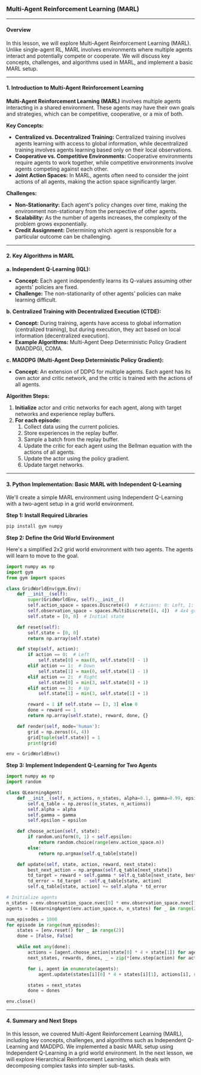 ### Multi-Agent Reinforcement Learning (MARL)

---

#### Overview

In this lesson, we will explore Multi-Agent Reinforcement Learning (MARL). Unlike single-agent RL, MARL involves environments where multiple agents interact and potentially compete or cooperate. We will discuss key concepts, challenges, and algorithms used in MARL, and implement a basic MARL setup.

---

#### 1. Introduction to Multi-Agent Reinforcement Learning

**Multi-Agent Reinforcement Learning (MARL)** involves multiple agents interacting in a shared environment. These agents may have their own goals and strategies, which can be competitive, cooperative, or a mix of both.

**Key Concepts:**

- **Centralized vs. Decentralized Training:** Centralized training involves agents learning with access to global information, while decentralized training involves agents learning based only on their local observations.
- **Cooperative vs. Competitive Environments:** Cooperative environments require agents to work together, while competitive environments involve agents competing against each other.
- **Joint Action Spaces:** In MARL, agents often need to consider the joint actions of all agents, making the action space significantly larger.

**Challenges:**

- **Non-Stationarity:** Each agent's policy changes over time, making the environment non-stationary from the perspective of other agents.
- **Scalability:** As the number of agents increases, the complexity of the problem grows exponentially.
- **Credit Assignment:** Determining which agent is responsible for a particular outcome can be challenging.

---

#### 2. Key Algorithms in MARL

**a. Independent Q-Learning (IQL):**

- **Concept:** Each agent independently learns its Q-values assuming other agents' policies are fixed.
- **Challenge:** The non-stationarity of other agents' policies can make learning difficult.

**b. Centralized Training with Decentralized Execution (CTDE):**

- **Concept:** During training, agents have access to global information (centralized training), but during execution, they act based on local information (decentralized execution).
- **Example Algorithms:** Multi-Agent Deep Deterministic Policy Gradient (MADDPG), COMA.

**c. MADDPG (Multi-Agent Deep Deterministic Policy Gradient):**

- **Concept:** An extension of DDPG for multiple agents. Each agent has its own actor and critic network, and the critic is trained with the actions of all agents.

**Algorithm Steps:**

1. **Initialize** actor and critic networks for each agent, along with target networks and experience replay buffers.
2. **For each episode:**
   1. Collect data using the current policies.
   2. Store experiences in the replay buffer.
   3. Sample a batch from the replay buffer.
   4. Update the critic for each agent using the Bellman equation with the actions of all agents.
   5. Update the actor using the policy gradient.
   6. Update target networks.

---

#### 3. Python Implementation: Basic MARL with Independent Q-Learning

We'll create a simple MARL environment using Independent Q-Learning with a two-agent setup in a grid world environment.

**Step 1: Install Required Libraries**

```bash
pip install gym numpy
```

**Step 2: Define the Grid World Environment**

Here's a simplified 2x2 grid world environment with two agents. The agents will learn to move to the goal.

```python
import numpy as np
import gym
from gym import spaces

class GridWorldEnv(gym.Env):
    def __init__(self):
        super(GridWorldEnv, self).__init__()
        self.action_space = spaces.Discrete(4)  # Actions: 0: Left, 1: Down, 2: Right, 3: Up
        self.observation_space = spaces.MultiDiscrete([4, 4])  # 4x4 grid
        self.state = [0, 0]  # Initial state

    def reset(self):
        self.state = [0, 0]
        return np.array(self.state)

    def step(self, action):
        if action == 0:  # Left
            self.state[0] = max(0, self.state[0] - 1)
        elif action == 1:  # Down
            self.state[1] = max(0, self.state[1] - 1)
        elif action == 2:  # Right
            self.state[0] = min(3, self.state[0] + 1)
        elif action == 3:  # Up
            self.state[1] = min(3, self.state[1] + 1)

        reward = 1 if self.state == [3, 3] else 0
        done = reward == 1
        return np.array(self.state), reward, done, {}

    def render(self, mode='human'):
        grid = np.zeros((4, 4))
        grid[tuple(self.state)] = 1
        print(grid)

env = GridWorldEnv()
```

**Step 3: Implement Independent Q-Learning for Two Agents**

```python
import numpy as np
import random

class QLearningAgent:
    def __init__(self, n_actions, n_states, alpha=0.1, gamma=0.99, epsilon=0.1):
        self.q_table = np.zeros((n_states, n_actions))
        self.alpha = alpha
        self.gamma = gamma
        self.epsilon = epsilon

    def choose_action(self, state):
        if random.uniform(0, 1) < self.epsilon:
            return random.choice(range(env.action_space.n))
        else:
            return np.argmax(self.q_table[state])

    def update(self, state, action, reward, next_state):
        best_next_action = np.argmax(self.q_table[next_state])
        td_target = reward + self.gamma * self.q_table[next_state, best_next_action]
        td_error = td_target - self.q_table[state, action]
        self.q_table[state, action] += self.alpha * td_error

# Initialize agents
n_states = env.observation_space.nvec[0] * env.observation_space.nvec[1]
agents = [QLearningAgent(env.action_space.n, n_states) for _ in range(2)]

num_episodes = 1000
for episode in range(num_episodes):
    states = [env.reset() for _ in range(2)]
    done = [False, False]

    while not any(done):
        actions = [agent.choose_action(state[0] * 4 + state[1]) for agent, state in zip(agents, states)]
        next_states, rewards, dones, _ = zip(*[env.step(action) for action in actions])

        for i, agent in enumerate(agents):
            agent.update(states[i][0] * 4 + states[i][1], actions[i], rewards[i], next_states[i][0] * 4 + next_states[i][1])

        states = next_states
        done = dones

env.close()
```

---

#### 4. Summary and Next Steps

In this lesson, we covered Multi-Agent Reinforcement Learning (MARL), including key concepts, challenges, and algorithms such as Independent Q-Learning and MADDPG. We implemented a basic MARL setup using Independent Q-Learning in a grid world environment. In the next lesson, we will explore Hierarchical Reinforcement Learning, which deals with decomposing complex tasks into simpler sub-tasks.
